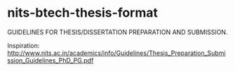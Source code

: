 # nits-btech-thesis-format
GUIDELINES FOR THESIS/DISSERTATION  PREPARATION AND SUBMISSION.

Inspiration: http://www.nits.ac.in/academics/info/Guidelines/Thesis_Preparation_Submission_Guidelines_PhD_PG.pdf
